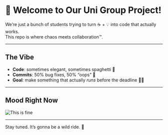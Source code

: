 # 🚀 Welcome to Our Uni Group Project!

We’re just a bunch of students trying to turn ☕ + 💡 into code that actually works.  
This repo is where chaos meets collaboration™.  

---

## The Vibe
- **Code**: sometimes elegant, sometimes spaghetti 🍝  
- **Commits**: 50% bug fixes, 50% “oops” 🙈  
- **Goal**: make something that actually *runs* before the deadline 🏃💨  

---

## Mood Right Now
![This is fine](https://i.imgur.com/jZqP3YF.gif)  

---

Stay tuned. It’s gonna be a wild ride. 🎢
